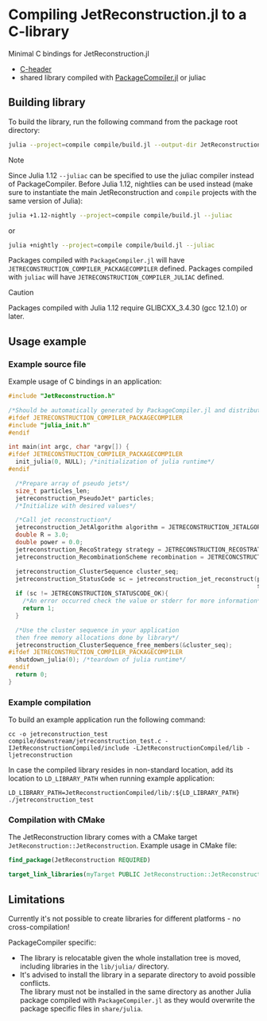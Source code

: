 # Compiling JetReconstruction.jl to a C-library

Minimal C bindings for JetReconstruction.jl

- [C-header](include/JetReconstruction.h.in)
- shared library compiled with [PackageCompiler.jl](https://github.com/JuliaLang/PackageCompiler.jl) or juliac

## Building library

To build the library, run the following command from the package root directory:

```sh
julia --project=compile compile/build.jl --output-dir JetReconstructionCompiled
```

> [!NOTE]  
> Since Julia 1.12 `--juliac` can be specified to use the juliac compiler instead of PackageCompiler.
> Before Julia 1.12, nightlies can be used instead (make sure to instantiate the main JetReconstruction and `compile` projects with the same version of Julia):
>
> ```sh
> julia +1.12-nightly --project=compile compile/build.jl --juliac
> ```
>
> or
>
> ```sh
> julia +nightly --project=compile compile/build.jl --juliac
> ```
>
> Packages compiled with `PackageCompiler.jl` will have `JETRECONSTRUCTION_COMPILER_PACKAGECOMPILER` defined. Packages compiled with `juliac` will have `JETRECONSTRUCTION_COMPILER_JULIAC` defined.


> [!CAUTION]
> Packages compiled with Julia 1.12 require GLIBCXX_3.4.30 (gcc 12.1.0) or later.

## Usage example

### Example source file

Example usage of C bindings in an application:

```C
#include "JetReconstruction.h"

/*Should be automatically generated by PackageCompiler.jl and distributed together with the "JetReconstruction.h" header file*/
#ifdef JETRECONSTRUCTION_COMPILER_PACKAGECOMPILER
#include "julia_init.h"
#endif

int main(int argc, char *argv[]) {
#ifdef JETRECONSTRUCTION_COMPILER_PACKAGECOMPILER
  init_julia(0, NULL); /*initialization of julia runtime*/
#endif

  /*Prepare array of pseudo jets*/
  size_t particles_len;
  jetreconstruction_PseudoJet* particles;
  /*Initialize with desired values*/

  /*Call jet reconstruction*/
  jetreconstruction_JetAlgorithm algorithm = JETRECONSTRUCTION_JETALGORITHM_CA;
  double R = 3.0;
  double power = 0.0;
  jetreconstruction_RecoStrategy strategy = JETRECONSTRUCTION_RECOSTRATEGY_BEST;
  jetreconstruction_RecombinationScheme recombination = JETRECONCSTRUCTION_RECOMBINATIONSCHEME_ESCHEME;

  jetreconstruction_ClusterSequence cluster_seq;
  jetreconstruction_StatusCode sc = jetreconstruction_jet_reconstruct(particles, len, algorithm, power, R,
                                                                      strategy, recombination, &cluster_seq);
  if (sc != JETRECONSTRUCTION_STATUSCODE_OK){
    /*An error occurred check the value or stderr for more information*/
    return 1;
  }

  /*Use the cluster sequence in your application
  then free memory allocations done by library*/
  jetreconstruction_ClusterSequence_free_members(&cluster_seq);
#ifdef JETRECONSTRUCTION_COMPILER_PACKAGECOMPILER
  shutdown_julia(0); /*teardown of julia runtime*/
#endif
  return 0;
}

```

### Example compilation

To build an example application run the following command:

```shell
cc -o jetreconstruction_test compile/downstream/jetreconstruction_test.c -IJetReconstructionCompiled/include -LJetReconstructionCompiled/lib -ljetreconstruction
```

In case the compiled library resides in non-standard location, add its location to `LD_LIBRARY_PATH` when running example application:

```shell
LD_LIBRARY_PATH=JetReconstructionCompiled/lib/:${LD_LIBRARY_PATH} ./jetreconstruction_test
```

### Compilation with CMake

The JetReconstruction library comes with a CMake target `JetReconstruction::JetReconstruction`. Example usage in CMake file:

```cmake
find_package(JetReconstruction REQUIRED)

target_link_libraries(myTarget PUBLIC JetReconstruction::JetReconstruction)
```

## Limitations

Currently it's not possible to create libraries for different platforms - no cross-compilation!

PackageCompiler specific:

- The library is relocatable given the whole installation tree is moved, including libraries in the `lib/julia/` directory.
- It's advised to install the library in a separate directory to avoid possible conflicts.  
  The library must not be installed in the same directory as another Julia package compiled with `PackageCompiler.jl` as they would overwrite the package specific files in `share/julia`.
